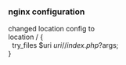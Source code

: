 ### nginx configuration
changed location config to <br>
location / { <br>
  &nbsp;  try_files $uri $uri/ /index.php?$args; <br>
}